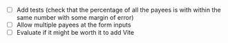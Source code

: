 - [ ] Add tests (check that the percentage of all the payees is with within the same number with some margin of error)
- [ ] Allow multiple payees at the form inputs
- [ ] Evaluate if it might be worth it to add Vite
